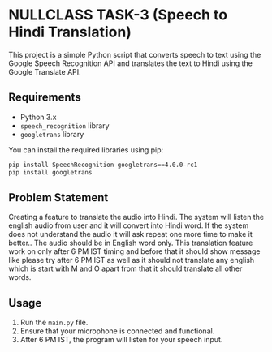 # NULLCLASS TASK-3 (Speech to Hindi Translation)

This project is a simple Python script that converts speech to text using the Google Speech Recognition API and translates the text to Hindi using the Google Translate API.

## Requirements

- Python 3.x
- `speech_recognition` library
- `googletrans` library

You can install the required libraries using pip:

```bash
pip install SpeechRecognition googletrans==4.0.0-rc1
pip install googletrans
```

## Problem Statement  

Creating a feature to translate the audio into Hindi. The system will listen the english audio from user and it will convert into Hindi word. If the system does not understand the audio it will ask repeat one more time to make it better.. The audio should be in English word only. This translation feature work on only after 6 PM IST timing and before that it should show message like please try after 6 PM IST as well as it should not translate any english which is start with M and O apart from that it should translate all other words.

## Usage

1. Run the `main.py` file.
2. Ensure that your microphone is connected and functional.
3. After 6 PM IST, the program will listen for your speech input.
